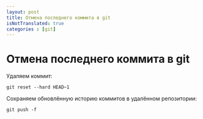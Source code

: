 ```yaml
---
layout: post
title: Отмена последнего коммита в git
isNotTranslated: true
categories : [git]
---
```


Отмена последнего коммита в git
============================================================

Удаляем коммит:

    git reset --hard HEAD~1

Сохраняем обновлённую историю коммитов в удалённом репозитории:

    git push -f


